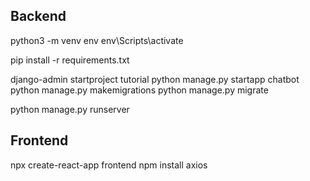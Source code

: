 ## Backend

python3 -m venv env
env\Scripts\activate

pip install -r requirements.txt

django-admin startproject tutorial
python manage.py startapp chatbot
python manage.py makemigrations
python manage.py migrate

python manage.py runserver

## Frontend

npx create-react-app frontend
npm install axios